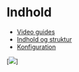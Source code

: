 # Indhold

*   [Video guides](./ddbcms-video-guides.md)
*   [Indhold og struktur](./ddbcms-struktur-og-indhold.md)
*   [Konfiguration](./ddb-cms-manual-konfiguration.md)

[![](https://user-images.githubusercontent.com/1641342/167098483-8eb0e3cb-3c5a-4eb1-8fe2-63a4679bc358.jpg)]
